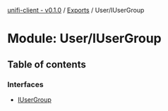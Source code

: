 [unifi-client - v0.1.0](../README.md) / [Exports](../modules.md) / User/IUserGroup

# Module: User/IUserGroup

## Table of contents

### Interfaces

- [IUserGroup](../interfaces/user_iusergroup.iusergroup.md)
